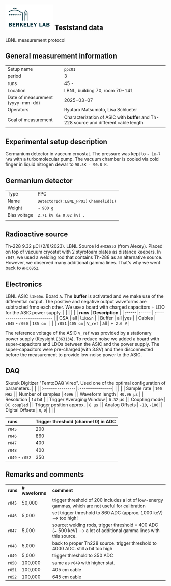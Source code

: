 ## <img src="./../../logo/lbnl_logo.png" alt="logo" width="150"/> Teststand data 
LBNL measurement protocol 

<style>
@media (prefers-color-scheme: dark) {
  .logo-inline {
    content: url("./../../logo/lbnl_logo_dark.png");
  }
}
</style>

## General measurement information
| | |
|:----------------| :----------------|
| Setup name | `ppc01`|
| period | 3 | 
| runs | 45 - | 
| Location | LBNL, building 70,  room 70-141 |
| Date of measurement (yyyy-mm-dd) | 2025-03-07  | 
| Operators | Ryutaro Matsumoto, Lisa Schlueter | 
| Goal of measurement | Characterization of ASIC with **buffer** and Th-228 source and different cable length |
| | |

## Experimental setup description
Germanium detector in vaccum cryostat. The pressure was kept to `~ 1e-7 hPa` with a turbomolecular pump. The vacuum chamber is cooled via cold finger in liquid nitrogen dewar to `90.5K - 90.8 K`. 

## Germanium detector
|        |                                          |
| ------ | ---------------------------------------- |
| Type   | PPC                                      |
| Name   | `DetectorId(:LBNL_PP01)`  `ChannelId(1)` |
| Weight | `~ 900 g`                                |
| Bias voltage | `2.71 kV (± 0.02 kV) `. |
|        |                                          |

## Radioactive source
Th-228 9.32 µCi (2/8/2023). LBNL Source Id `#HC6852` (from Alexey). Placed on top of vacuum cryostat with 2 styrofoam plates as distance keepers. 
In `r047`, we used a welding rod that contains Th-288 as an alternative source. However, we observed many additional gamma lines. That's why we went back to `#HC6852`.

## Electronics
LBNL ASIC `l1k65n`. Board `A`. The **buffer** is activated and we make use of the differential output. The positive and negative output waveforms are subtracted frmo each other. We use a board with charged capacitors + LDO for the ASIC power supply. 
|        |            |                  |
|        |  **runs**     | **Description**                       |
| :-----| :-----  | :--------------------------- |
| CSA   | all |`l1k65n`                     |
| Buffer | all |yes                          |
| Cables | `r045` - `r050` |  `185 cm `  |
|        |  `r051` |`405 cm`            |
 `V_ref` | all | `+ 2.6 V` |   

The reference voltage of the ASIC `V_ref` was provided by a stationary power supply (Keysight `E36313A`). To reduce noise 
we added a board with super-capacitors and LDOs between the ASIC and the power supply. The super-capacitors were pre-charged(with 3.8V) and then disconnected before the measurement to provide low-noise power to the ASIC.

## DAQ
Skutek Digitizer "FemtoDAQ Vireo". 
Used one of the optimal configuration of parameters.
| | |
|:----------------| :----------------|
|  |  | 
| Sample rate | `100 MHz` | 
| Number of samples | `4096` | 
| Waveform length | `40.96 µs` |
| Resolution | `14` bit | 
| Trigger Averaging Window | `0.32` µs |
| Coupling mode | `DC coupled` | 
| Trigger position approx. | `8 µs` | 
| Analog Offsets | `-10`, `-100`|
| Digital Offsets | `0`, `0`|
| | | 


| runs | Trigger threshold (channel 0) in ADC |
| :---------------- | :----------------   |
| `r045`            | 200 |
| `r046`            | 860 |
| `r047`            | 400 |
| `r048`            | 400 |
| `r049` - `r052`   | 350 |
## Remarks and comments

|          |                 |                       |
| :------- | :-------------- | :-------------------- |
| **runs** | **# waveforms** | **comment** |
| `r045`   | 50,000      |  trigger threshold of 200 includes a lot of low-energy gammas, which are not useful for calibration |
| `r046`   | 5,000     |  set trigger threshold to 860 ADC (approx. 1000 keV) --> too high!  |
| `r047`   | 5,000     |  source: welding rods, trigger threshold = 400 ADC (~ 500 keV) --> a lot of additional gamma lines with this source.  |
| `r048`   | 5,000      |  back to proper Th228 source. trigger threshold to 4000 ADC. still a bit too high  |
| `r049`   | 5,000      |  trigger threshold to 350 ADC   |
| `r050`   | 100,000      |  same as `r049` with higher stat.   |
| `r051`   | 100,000      |  405 cm cable   |
| `r052`   | 100,000      |  645 cm cable   |

